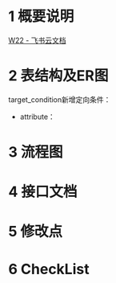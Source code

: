 # 1 概要说明

  ﻿[​⁠​‍‌‬‬​‍⁠​​‍‌‬‬​⁠​​﻿​​﻿​‍​‌​​​⁠​⁠​⁠﻿‌​‌​‬‌​​⁠​‬W22 - 飞书云文档](https://biu6ihvvco.feishu.cn/wiki/XRaWwVCNEi0fUEkQ3lscscLHnye)

# 2 表结构及ER图
target_condition新增定向条件：
- attribute：
  

# 3 流程图

  

# 4 接口文档


# 5 修改点

# 6 CheckList